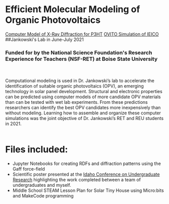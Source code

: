 # Efficient Molecular Modeling of Organic Photovoltaics
[Computer Model of X-Ray Diffraction for P3HT](RDF_P3HT.png)
[OVITO Simulation of IEICO](IEICO.gif)
##Jankowski's Lab in June-July 2021
### Funded for by the National Science Foundation's Research Experience for Teachers (NSF-RET) at Boise State University 
<br></br>
Computational modeling is used in Dr. Jankowski’s lab to accelerate the identification
of suitable organic photovoltaics (OPV), an emerging technology in solar panel development.
Structural and electronic properties can be predicted using computer models of more
candidate OPV materials than can be tested with wet lab experiments. From these
predictions researchers can identify the best OPV candidates more inexpensively than
without modeling. Learning how to assemble and organize these computer simulations was
the joint objective of Dr. Jankowski’s RET and REU students in 2021.
<br><br>
# Files included: 
* Jupyter Notebooks for creating RDFs and diffraction patterns using the Gaff force-field
* Scientific poster presented at the [Idaho Conference on Undergraduate Research](https://www.boisestate.edu/icur/) highlighting the work completed between a team of undergraduates and myself. 
* Middle School STEAM Lesson Plan for Solar Tiny House using Micro:bits and MakeCode programming
